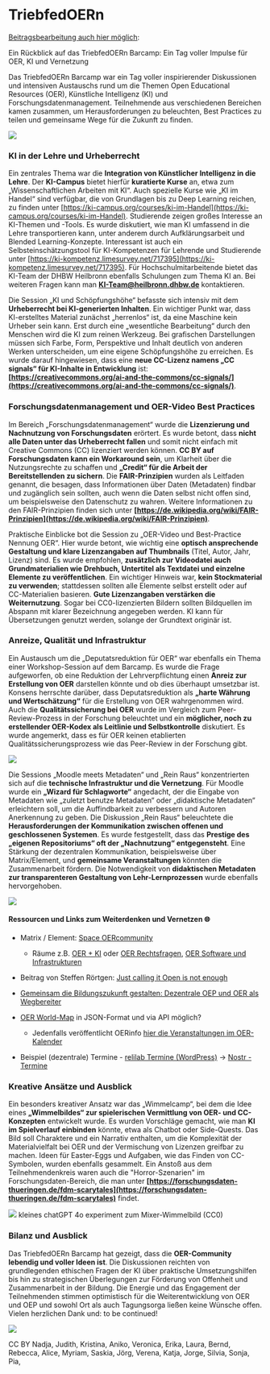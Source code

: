 # TriebfedOERn

[Beitragsbearbeitung auch hier möglich](https://pad.gwdg.de/mIaV2exKTNy75YD468Zk4A?both):


Ein Rückblick auf das TriebfedOERn Barcamp: Ein Tag voller Impulse für OER, KI und Vernetzung

Das TriebfedOERn Barcamp war ein Tag voller inspirierender Diskussionen und intensiven Austauschs rund um die Themen Open Educational Resources (OER), Künstliche Intelligenz (KI) und Forschungsdatenmanagement. Teilnehmende aus verschiedenen Bereichen kamen zusammen, um Herausforderungen zu beleuchten, Best Practices zu teilen und gemeinsame Wege für die Zukunft zu finden.

![](https://pad.gwdg.de/uploads/614175c0-9019-4a2e-96af-95c510265f1b.png)


### KI in der Lehre und Urheberrecht

Ein zentrales Thema war die **Integration von Künstlicher Intelligenz in die Lehre**. Der **KI-Campus** bietet hierfür **kuratierte Kurse** an, etwa zum „Wissenschaftlichen Arbeiten mit KI“. Auch spezielle Kurse wie „KI im Handel“ sind verfügbar, die von Grundlagen bis zu Deep Learning reichen, zu finden unter [https://ki-campus.org/courses/ki-im-Handel](https://ki-campus.org/courses/ki-im-Handel). Studierende zeigen großes Interesse an KI-Themen und -Tools. Es wurde diskutiert, wie man KI umfassend in die Lehre transportieren kann, unter anderem durch Aufklärungsarbeit und Blended Learning-Konzepte. Interessant ist auch ein Selbsteinschätzungstool für KI-Kompetenzen für Lehrende und Studierende unter [https://ki-kompetenz.limesurvey.net/717395](https://ki-kompetenz.limesurvey.net/717395). Für Hochschulmitarbeitende bietet das KI-Team der DHBW Heilbronn ebenfalls Schulungen zum Thema KI an. Bei weiteren Fragen kann man **[KI-Team@heilbronn.dhbw.de](mailto:KI-Team@heilbronn.dhbw.de)** kontaktieren.

Die Session „KI und Schöpfungshöhe“ befasste sich intensiv mit dem **Urheberrecht bei KI-generierten Inhalten**. Ein wichtiger Punkt war, dass KI-erstelltes Material zunächst „herrenlos“ ist, da eine Maschine kein Urheber sein kann. Erst durch eine „wesentliche Bearbeitung“ durch den Menschen wird die KI zum reinen Werkzeug. Bei grafischen Darstellungen müssen sich Farbe, Form, Perspektive und Inhalt deutlich von anderen Werken unterscheiden, um eine eigene Schöpfungshöhe zu erreichen. Es wurde darauf hingewiesen, dass eine **neue CC-Lizenz namens „CC signals“ für KI-Inhalte in Entwicklung** ist: **[https://creativecommons.org/ai-and-the-commons/cc-signals/](https://creativecommons.org/ai-and-the-commons/cc-signals/)**.

### Forschungsdatenmanagement und OER-Video Best Practices

Im Bereich „Forschungsdatenmanagement“ wurde die **Lizenzierung und Nachnutzung von Forschungsdaten** erörtert. Es wurde betont, dass **nicht alle Daten unter das Urheberrecht fallen** und somit nicht einfach mit Creative Commons (CC) lizenziert werden können. **CC BY auf Forschungsdaten kann ein Workaround sein**, um Klarheit über die Nutzungsrechte zu schaffen und **„Credit“ für die Arbeit der Bereitstellenden zu sichern**. Die **FAIR-Prinzipien** wurden als Leitfaden genannt, die besagen, dass Informationen über Daten (Metadaten) findbar und zugänglich sein sollten, auch wenn die Daten selbst nicht offen sind, um beispielsweise den Datenschutz zu wahren. Weitere Informationen zu den FAIR-Prinzipien finden sich unter **[https://de.wikipedia.org/wiki/FAIR-Prinzipien](https://de.wikipedia.org/wiki/FAIR-Prinzipien)**.

Praktische Einblicke bot die Session zu „OER-Video und Best-Practice Nennung OER“. Hier wurde betont, wie wichtig eine **optisch ansprechende Gestaltung und klare Lizenzangaben auf Thumbnails** (Titel, Autor, Jahr, Lizenz) sind. Es wurde empfohlen, **zusätzlich zur Videodatei auch Grundmaterialien wie Drehbuch, Untertitel als Textdatei und einzelne Elemente zu veröffentlichen**. Ein wichtiger Hinweis war, **kein Stockmaterial zu verwenden**; stattdessen sollten alle Elemente selbst erstellt oder auf CC-Materialien basieren. **Gute Lizenzangaben verstärken die Weiternutzung**. Sogar bei CC0-lizenzierten Bildern sollten Bildquellen im Abspann mit klarer Bezeichnung angegeben werden. KI kann für Übersetzungen genutzt werden, solange der Grundtext originär ist.

### Anreize, Qualität und Infrastruktur

Ein Austausch um die „Deputatsreduktion für OER“ war ebenfalls ein Thema einer Workshop-Session auf dem Barcamp. Es wurde die Frage aufgeworfen, ob eine Reduktion der Lehrverpflichtung einen **Anreiz zur Erstellung von OER** darstellen könnte und ob dies überhaupt umsetzbar ist. Konsens herrschte darüber, dass Deputatsreduktion als **„harte Währung und Wertschätzung“** für die Erstellung von OER wahrgenommen wird. Auch die **Qualitätssicherung bei OER** wurde im Vergleich zum Peer-Review-Prozess in der Forschung beleuchtet und ein **möglicher, noch zu erstellender OER-Kodex als Leitlinie und Selbstkontrolle** diskutiert. Es wurde angemerkt, dass es für OER keinen etablierten Qualitätssicherungsprozess wie das Peer-Review in der Forschung gibt.

![](https://pad.gwdg.de/uploads/e56b62f0-f884-4af2-b778-b214cad68d68.png)


Die Sessions „Moodle meets Metadaten“ und „Rein Raus“ konzentrierten sich auf die **technische Infrastruktur und die Vernetzung**. Für Moodle wurde ein **„Wizard für Schlagworte“** angedacht, der die Eingabe von Metadaten wie „zuletzt benutze Metadaten“ oder „didaktische Metadaten“ erleichtern soll, um die Auffindbarkeit zu verbessern und Autoren Anerkennung zu geben. Die Diskussion „Rein Raus“ beleuchtete die **Herausforderungen der Kommunikation zwischen offenen und geschlossenen Systemen**. Es wurde festgestellt, dass das **Prestige des „eigenen Repositoriums“ oft der „Nachnutzung“ entgegensteht**. Eine Stärkung der dezentralen Kommunikation, beispielsweise über Matrix/Element, und **gemeinsame Veranstaltungen** könnten die Zusammenarbeit fördern. Die Notwendigkeit von **didaktischen Metadaten zur transparenteren Gestaltung von Lehr-Lernprozessen** wurde ebenfalls hervorgehoben.

![](https://pad.gwdg.de/uploads/0f5e2bff-0bf7-410c-a43b-9a47bdceeab4.png)


#### Ressourcen und Links zum Weiterdenken und Vernetzen 🌐

-   Matrix / Element: [Space OERcommunity](https://matrix.to/#/#oercommunity:rpi-virtuell.de)
    -   Räume z.B. [OER + KI](https://matrix.to/#/#oer-ki:rpi-virtuell.de) oder [OER Rechtsfragen](https://matrix.to/#/#oer-rechtsfragen:rpi-virtuell.de), [OER Software und Infrastrukturen](https://matrix.to/#/#oer-it:academiccloud.de) 
-   Beitrag von Steffen Rörtgen: [Just calling it Open is not enough](https://njump.me/naddr1qvzqqqr4gupzq8zl7092ekzzcqwu4rehsgcmzesh29kjznd8t3aw4wlfu8h7ns8kqq2kstttxuexvnm0tfkkvh6nfapnxc64wpckx48r7gg)
   
-   [Gemeinsam die Bildungszukunft gestalten: Dezentrale OEP und OER als Wegbereiter](https://oer.community/dezentrale-oep-oer/)
- [OER World-Map](https://oerworldmap.org/) in JSON-Format und via API möglich?
    -   Jedenfalls veröffentlicht OERinfo [hier die Veranstaltungen im OER-Kalender](https://open-educational-resources.de/veranstaltungen/kalender/)  
-   Beispiel (dezentrale) Termine - [relilab Termine (WordPress)](https://relilab.org/termine/) -> [Nostr - Termine](https://rpi-virtuell.github.io/nostrfeed_calendar/event-wall.html)

### Kreative Ansätze und Ausblick

Ein besonders kreativer Ansatz war das „Wimmelcamp“, bei dem die Idee eines **„Wimmelbildes“ zur spielerischen Vermittlung von OER- und CC-Konzepten** entwickelt wurde. Es wurden Vorschläge gemacht, wie man **KI im Spielverlauf einbinden** könnte, etwa als Chatbot oder Side-Quests. Das Bild soll Charaktere und ein Narrativ enthalten, um die Komplexität der Materialvielfalt bei OER und der Vermischung von Lizenzen greifbar zu machen. Ideen für Easter-Eggs und Aufgaben, wie das Finden von CC-Symbolen, wurden ebenfalls gesammelt. Ein Anstoß aus dem Teilnehmendenkreis waren auch die "Horror-Szenarien" im Forschungsdaten-Bereich, die man unter **[https://forschungsdaten-thueringen.de/fdm-scarytales](https://forschungsdaten-thueringen.de/fdm-scarytales)** findet.

![](https://pad.gwdg.de/uploads/ae76cca3-4ef5-413a-9c74-759ce493e14e.png)
kleines chatGPT 4o experiment zum Mixer-Wimmelbild (CC0)

### Bilanz und Ausblick
Das TriebfedOERn Barcamp hat gezeigt, dass die **OER-Community lebendig und voller Ideen ist**. Die Diskussionen reichten von grundlegenden ethischen Fragen der KI über praktische Umsetzungshilfen bis hin zu strategischen Überlegungen zur Förderung von Offenheit und Zusammenarbeit in der Bildung. Die Energie und das Engagement der Teilnehmenden stimmen optimistisch für die Weiterentwicklung von OER und OEP und sowohl Ort als auch Tagungsorga ließen keine Wünsche offen. 
Vielen herzlichen Dank und: to be continued!

![](https://pad.gwdg.de/uploads/06e65618-728c-481e-9072-cbb2d5d3dbf7.jpg)

CC BY Nadja, Judith, Kristina, Aniko, Veronica, Erika, Laura, Bernd, Rebecca, Alice, Myriam, Saskia, Jörg, Verena, Katja, Jorge, Silvia, Sonja, Pia, 